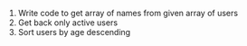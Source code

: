 1. Write code to get array of names from given array of users
2. Get back only active users
3. Sort users by age descending
